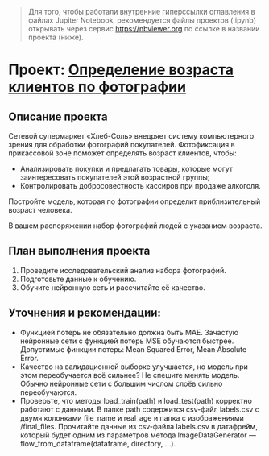 > Для того, чтобы работали внутренние гиперссылки оглавления в файлах Jupiter Notebook, рекомендуется файлы проектов (.ipynb) открывать через сервис https://nbviewer.org по ссылке в названии проекта (ниже).

# Проект: [Определение возраста клиентов по фотографии](https://nbviewer.org/github/yazon315/YandexPracticumProjects/blob/main/Project_15/project_15.ipynb)

## Описание проекта

Сетевой супермаркет «Хлеб-Соль» внедряет систему компьютерного зрения для обработки фотографий покупателей. Фотофиксация в прикассовой зоне поможет определять возраст клиентов, чтобы:
- Анализировать покупки и предлагать товары, которые могут заинтересовать покупателей этой возрастной группы;
- Контролировать добросовестность кассиров при продаже алкоголя.

Постройте модель, которая по фотографии определит приблизительный возраст человека.

В вашем распоряжении набор фотографий людей с указанием возраста.

## План выполнения проекта

1. Проведите исследовательский анализ набора фотографий.
2. Подготовьте данные к обучению.
3. Обучите нейронную сеть и рассчитайте её качество.

## Уточнения и рекомендации:
- Функцией потерь не обязательно должна быть MAE. Зачастую нейронные сети с функцией потерь MSE обучаются быстрее. Допустимые финкции потерь: Mean Squared Error, Mean Absolute Error.
- Качество на валидационной выборке улучшается, но модель при этом переобучается всё сильнее? Не спешите менять модель. Обычно нейронные сети с большим числом слоёв сильно переобучаются.
- Проверьте, что методы load_train(path) и load_test(path) корректно работают с данными. В папке path содержится csv-файл labels.csv с двумя колонками file_name и real_age и папка с изображениями /final_files. Прочитайте данные из csv-файла labels.csv в датафрейм, который будет одним из параметров метода ImageDataGenerator —flow_from_dataframe(dataframe, directory, ...).